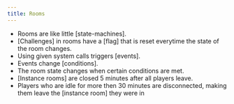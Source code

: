 ```yaml
---
title: Rooms
---
```


- Rooms are like little [state-machines].
- [Challenges] in rooms have a [flag] that is reset 
everytime the state of the room changes.
- Using given system calls triggers [events].
- Events change [conditions].
- The room state changes when certain conditions are met.
- [Instance rooms] are closed 5 minutes after all players leave.
- Players who are idle for more then 30 minutes are disconnected,
making them leave the [instance room] they were in

